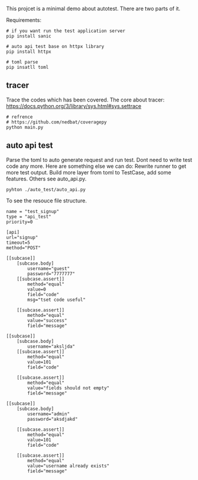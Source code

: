 
This projcet is a minimal demo about autotest.
There are two parts of it.

Requirements:
```
# if you want run the test application server
pip install sanic

# auto api test base on httpx library
pip install httpx

# toml parse
pip insatll toml

```
## tracer
Trace the codes which has been covered.
The core about tracer:
https://docs.python.org/3/library/sys.html#sys.settrace

```
# refrence 
# https://github.com/nedbat/coveragepy
python main.py
```

## auto api test
Parse the toml to auto generate request and run test.
Dont need to write test code any more.
Here are something else we can do:
Rewrite runner to get more test output.
Build more layer from toml to TestCase, add some features.
Others see  auto_api.py.


```
pyhton ./auto_test/auto_api.py
```
To see the resouce file structure.
```
name = "test_signup"
type = "api_test"
priority=0

[api]
url="signup"
timeout=5
method="POST"

[[subcase]]
    [subcase.body]
        username="guest" 
        password="7777777"
    [[subcase.assert]]
        method="equal"
        value=0
        field="code"
        msg="tset code useful"

    [[subcase.assert]]
        method="equal"
        value="success"
        field="message"

[[subcase]]
    [subcase.body]
        username="aksljda"
    [[subcase.assert]]
        method="equal"
        value=101
        field="code"

    [[subcase.assert]]
        method="equal"
        value="fields should not empty"
        field="message"

[[subcase]]
    [subcase.body]
        username="admin"
        password="aksdjakd"

    [[subcase.assert]]
        method="equal"
        value=101
        field="code"

    [[subcase.assert]]
        method="equal"
        value="username already exists"
        field="message"
```



